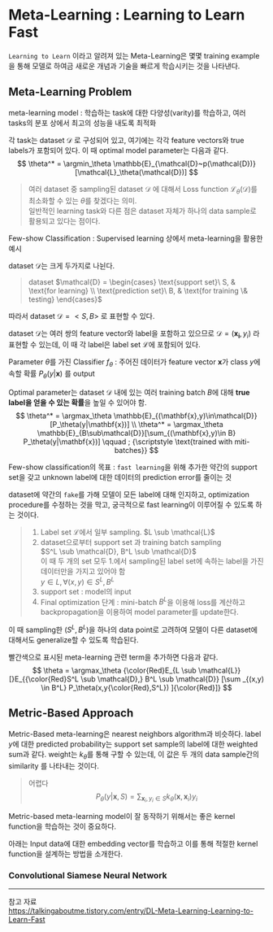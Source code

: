 # Meta-Learning : Learning to Learn Fast
`Learning to Learn` 이라고 알려져 있는 Meta-Learning은 몇몇 training example을 통해 모델로 하여금 새로운 개념과 기술을 빠르게 학습시키는 것을 나타낸다.

## Meta-Learning Problem
 meta-learning model : 학습하는 task에 대한 다양성(varity)를 학습하고, 여러 tasks의 분포 상에서 최고의 성능을 내도록 최적화 

각 task는 dataset $\mathcal{D}$ 로 구성되어 있고, 여기에는 각각 feature vectors와 true labels가 포함되어 있다. 이 때 optimal model parameter는 다음과 같다.
$$
\theta^* = \argmin_\theta \mathbb{E}_{\mathcal{D}~p(\mathcal{D})}[\mathcal{L}_\theta(\mathcal{D})]
$$
>  여러 dataset 중 sampling된 dataset $\mathcal{D}$ 에 대해서 Loss function $\mathcal{L}_\theta(\mathcal{D})$를 최소화할 수 있는 $\theta$를 찾겠다는 의미.   
> 일반적인 learning task와 다른 점은 dataset 자체가 하나의 data sample로 활용되고 있다는 점이다.

Few-show Classification : Supervised learning 상에서 meta-learning을 활용한 예시   

dataset $\mathcal{D}$는  크게 두가지로 나뉜다.    
> dataset $\mathcal{D} = \begin{cases}
\text{support set}\ S, & \text{for learning} \\
\text{prediction set}\ B, & \text{for training \& testing}
\end{cases}$ 

따라서 dataset $\mathcal{D} = <S,B>$ 로 표현할 수 있다.

dataset $\mathcal{D}$는 여러 쌍의 feature vector와 label을 포함하고 있으므로 $\mathcal{D} = {(\mathbf{x_i},y_i)}$ 라 표현할 수 있는데, 이 때 각 label은 label set $\mathcal{L}$에 포함되어 있다.

Parameter $\theta$를 가진 Classifier $f_\theta$ : 주어진 데이터가 feature vector $\mathbf{x}$가 class $y$에 속할 확률 $P_\theta(y|\mathbf{x})$ 를 output

Optimal parameter는 dataset $\mathcal{D}$ 내에 있는 여러 training batch $B$에 대해 **true label을 얻을 수 있는 확률**을 높일 수 있어야 함.
$$
\theta^* = \argmax_\theta \mathbb{E}_{(\mathbf{x},y)\in\mathcal{D}}[P_\theta(y|\mathbf{x})] \\
\theta^* = \argmax_\theta \mathbb{E}_{B\sub\mathcal{D}}[\sum_{(\mathbf{x},y)\in B} P_\theta(y|\mathbf{x})] \qquad ; {\scriptstyle \text{trained with miti-batches}}
$$ 

Few-show classification의 목표 : `fast learning`을 위해 추가한 약간의 support set을 갖고 unknown label에 대한 데이터의 prediction error를 줄이는 것

dataset에 약간의 `fake`를 가해 모델이 모든 label에 대해 인지하고, optimization procedure를 수정하는 것을 막고, 궁극적으로 fast learning이 이루어질 수 있도록 하는 것이다.

> 1. Label set $\mathcal{L}$에서 일부 sampling. $L \sub \mathcal{L}$
> 2. dataset으로부터 support set 과 training batch sampling    
> $S^L \sub \mathcal{D}, B^L \sub \mathcal{D}$   
> 이 때 두 개의 set 모두 1.에서 sampling된 label set에 속하는 label을 가진 데이터만을 가지고 있어야 함   
> $y \in L, \forall(x,y) \in S^L, B^L$   
> 3. support set : model의 input   
> 4. Final optimization 단계 : mini-batch $B^L$을 이용해 loss를 계산하고 backpropagation을 이용하여 model parameter를 update한다.

이 때 sampling한 $(S^L, B^L)$을 하나의 data point로 고려하여 모델이 다른 dataset에 대해서도 generalize할 수 있도록 학습된다.    

빨간색으로 표시된 meta-learning 관련 term을 추가하면 다음과 같다.
$$
\theta = \argmax_\theta {\color{Red}E_{L \sub \mathcal{L}}[}E_{{\color{Red}S^L \sub \mathcal{D},} B^L \sub \mathcal{D}} [\sum _{(x,y) \in B^L} P_\theta(x,y{\color{Red},S^L}) ]{\color{Red}]}
$$

## Metric-Based Approach
Metric-Based meta-learning은 nearest neighbors algorithm과 비슷하다.
label $y$에 대한 predicted probability는 support set sample의 label에 대한 weighted sum과 같다. weight는 $k_\theta$를 통해 구할 수 있는데, 이 값은 두 개의 data sample간의 similarity 를 나타내는 것이다.
> 어렵다
$$ 
P_\theta(y|\mathbf{x},S) = \sum_{\mathbf{x}_i,y_i\in S} k_\theta(\mathbf{x},\mathbf{x}_i)y_i
$$

Metric-based meta-learning model이 잘 동작하기 위해서는 좋은 kernel function을 학습하는 것이 중요하다.

아래는 Input data에 대한 embedding vector를 학습하고 이를 통해 적절한 kernel function을 설계하는 방법을 소개한다.

### Convolutional Siamese Neural Network






--- 
참고 자료   
https://talkingaboutme.tistory.com/entry/DL-Meta-Learning-Learning-to-Learn-Fast
